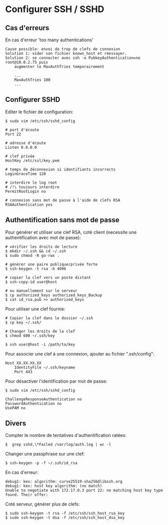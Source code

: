 # Configurer SSH / SSHD

## Cas d'erreurs

En cas d'erreur 'too many authentications'

	Cause possible: envoi de trop de clefs de connexion
	Solution 1: vider son fichier known_host et réessayer.
	Solution 2: se connecter avec ssh -o PubkeyAuthentication=no root@10.0.2.75 puis 
		augmenter le MaxAuthTries temporairement

		...
		MaxAuthTries 100
		...

## Configurer SSHD

Editer le fichier de configuration:

	$ sudo vim /etc/ssh/sshd_config

	# port d'écoute
	Port 22 

	# adresse d'écoute
	Listen 0.0.0.0

	# clef privée
	HostKey /etc/ssl/key.pem

	# temps de déconnexion si identifiants incorrects
	LoginGraceTime 120

	# interdire le log root 
	# /!\ toujours interdire
	PermitRootLogin no

	# connexion sans mot de passe à l'aide de clefs RSA
	RSAAuthentication yes

## Authentification sans mot de passe

Pour générer et utiliser une clef RSA, coté client (necessite une authentification avec mot de passe):

	# vérifier les droits de lecture
	$ mkdir ~/.ssh && cd ~/.ssh
	$ sudo chmod -R go-rwx . 

	# générer une paire publique/privée forte
	$ ssh-keygen -t rsa -b 4096

	# copier la clef vers un poste distant
	$ ssh-copy-id user@host

	# ou manuellement sur le serveur
	$ cp authorized_keys authorized_keys_Backup
	$ cat id_rsa.pub >> authorized_keys

Pour utiliser une clef fournie:

	# Copier la clef dans le dossier ~/.ssh
	$ cp key ~/.ssh/

	# Changer les droits de la clef
	$ chmod 600 ~/.ssh/key

	$ ssh user@host -i /path/to/key

Pour associer une clef à une connexion, ajouter au fichier ".ssh/config":

    Host XX.XX.XX.XX
        IdentityFile ~/.ssh/keyname
        Port 443

Pour désactiver l'identification par mot de passe:

	$ sudo vim /etc/ssh/sshd_config
	
	ChallengeResponseAuthentication no
	PasswordAuthentication no
	UsePAM no

## Divers

Compter le nombre de tentatives d'authentification ratées:

	$  grep sshd.\*Failed /var/log/auth.log | wc -l

Changer une passphrase sur une clef:

	$ ssh-keygen -p -f ~/.ssh/id_rsa

En cas d'erreur:

	debug1: kex: algorithm: curve25519-sha256@libssh.org
	debug1: kex: host key algorithm: (no match)
	Unable to negotiate with 172.17.0.3 port 22: no matching host key type found. Their offer: 

Coté serveur, générer plus de clefs:

	$ sudo ssh-keygen -t rsa -f /etc/ssh/ssh_host_rsa_key
	$ sudo ssh-keygen -t dsa -f /etc/ssh/ssh_host_dsa_key

	
